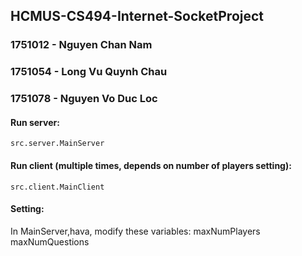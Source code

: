 ## HCMUS-CS494-Internet-SocketProject
### 1751012 - Nguyen Chan Nam
### 1751054 - Long Vu Quynh Chau
### 1751078 - Nguyen Vo Duc Loc

#### Run server:
	src.server.MainServer

#### Run client (multiple times, depends on number of players setting):
	src.client.MainClient
	
#### Setting:
In MainServer,hava, modify these variables:
	maxNumPlayers
	maxNumQuestions
